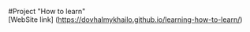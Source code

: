 #Project "How to learn"  
[WebSite link] (https://dovhalmykhailo.github.io/learning-how-to-learn/) 
